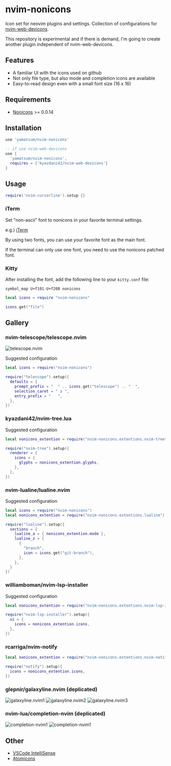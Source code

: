 # nvim-nonicons

Icon set for neovim plugins and settings.
Collection of configurations for [nvim-web-devicons](https://github.com/kyazdani42/nvim-web-devicons).

This repository is experimental and if there is demand, I'm going to create another plugin independent of nvim-web-devicons.

## Features

- A familiar UI with the icons used on github
- Not only file type, but also mode and completion icons are available
- Easy-to-read design even with a small font size (16 x 16)

## Requirements

- [Nonicons](https://github.com/yamatsum/nonicons) >= 0.0.14

## Installation

```lua
use 'yamatsum/nvim-nonicons'

-- if use nvim-web-devicons
use {
  'yamatsum/nvim-nonicons',
  requires = {'kyazdani42/nvim-web-devicons'}
}
```

## Usage

```lua
require('nvim-cursorline').setup {}
```

### iTerm

Set "non-ascii" font to nonicons in your favorite terminal settings.

e.g.) [iTerm](https://iterm2.com/documentation-fonts.html)

By using two fonts, you can use your favorite font as the main font.

If the terminal can only use one font, you need to use the nonicons patched font.

### Kitty

After installing the font, add the following line to your `kitty.conf` file:

`symbol_map U+f101-U+f208 nonicons`

```lua
local icons = require "nvim-nonicons"

icons.get("file")
```

## Gallery

### nvim-telescope/telescope.nvim

![telescope.nvim](https://user-images.githubusercontent.com/42740055/110775102-dfbd4200-82a1-11eb-9393-64240026c761.png)

Suggested configuration

```lua
local icons = require("nvim-nonicons")

require("telescope").setup({
  defaults = {
    prompt_prefix = "  " .. icons.get("telescope") .. "  ",
    selection_caret = " ❯ ",
    entry_prefix = "   ",
  },
})
```

### kyazdani42/nvim-tree.lua

Suggested configuration

```lua
local nonicons_extention = require("nvim-nonicons.extentions.nvim-tree")

require("nvim-tree").setup({
  renderer = {
    icons = {
      glyphs = nonicons_extention.glyphs,
    },
  },
})
```

### nvim-lualine/lualine.nvim

Suggested configuration

```lua
local icons = require("nvim-nonicons")
local nonicons_extention = require("nvim-nonicons.extentions.lualine")

require("lualine").setup({
  sections = {
    lualine_a = { nonicons_extention.mode },
    lualine_z = {
      {
        "branch",
        icon = icons.get("git-branch"),
      },
    },
  }
})
```

### williamboman/nvim-lsp-installer

Suggested configuration

```lua
local nonicons_extention = require("nvim-nonicons.extentions.nvim-lsp-installer")

require("nvim-lsp-installer").setup({
  ui = {
    icons = nonicons_extention.icons,
  },
})
```

### rcarriga/nvim-notify

```lua
local nonicons_extention = require("nvim-nonicons.extentions.nvim-notify")

require("notify").setup({
  icons = nonicons_extention.icons,
})
```

### glepnir/galaxyline.nvim (deplicated)

![galaxyline.nvim1](https://user-images.githubusercontent.com/42740055/110775089-dd5ae800-82a1-11eb-9d95-f9b43a6b616e.png)
![galaxyline.nvim2](https://user-images.githubusercontent.com/42740055/110775090-ddf37e80-82a1-11eb-9b52-75bcd3f9f568.png)
![galaxyline.nvim3](https://user-images.githubusercontent.com/42740055/110775093-de8c1500-82a1-11eb-81ad-321c377aab27.png)

### nvim-lua/completion-nvim (deplicated)

![completion-nvim1](https://user-images.githubusercontent.com/42740055/110829794-dcdf4300-82db-11eb-9650-d905ab468633.png)
![completion-nvim1](https://user-images.githubusercontent.com/42740055/110829801-dea90680-82db-11eb-890d-6aa6381c53d1.png)

## Other

- [VSCode IntelliSense](https://code.visualstudio.com/docs/editor/intellisense)
- [Atomicons](https://github.com/atom/atom/pull/14657)
